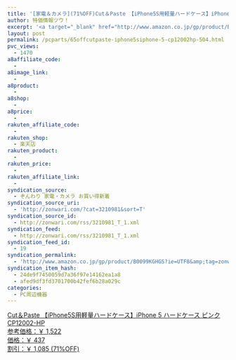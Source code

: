 ```yaml
---
title: '[家電＆カメラ](71%OFF)Cut＆Paste 【iPhone5S用軽量ハードケース】iPhone 5 ハードケース ピンク CP12002-HP ￥437'
author: 特価情報ツウ！
excerpt: '<a target="_blank" href="http://www.amazon.co.jp/gp/product/B0099KGHGS?ie=UTF8&amp;tag=zonwari-22&amp;linkCode=as2&amp;camp=247&amp;creative=7399&amp;creativeASIN=B0099KGHGS"><img src="http://ecx.images-amazon.com/images/I/41QB0Z9SAXL._SL100_.jpg"><br>Cut&#65286;Paste &#12304;iPhone5S&#29992;&#36605;&#37327;&#12495;&#12540;&#12489;&#12465;&#12540;&#12473;&#12305;iPhone 5 &#12495;&#12540;&#12489;&#12465;&#12540;&#12473; &#12500;&#12531;&#12463; CP12002-HP<br>&#21442;&#32771;&#20385;&#26684;&#65306;&#65509; 1,522<br>&#20385;&#26684;&#65306;&#65509; 437<br>&#21106;&#24341;&#65306;&#65509; 1,085 (71%OFF)</a>'
layout: post
permalink: /pcparts/65offcutpaste-iphone5siphone-5-cp12002hp-504.html
pvc_views:
  - 1470
a8affiliate_code:
  - 
a8image_link:
  - 
a8product:
  - 
a8shop:
  - 
a8price:
  - 
rakuten_affiliate_code:
  - 
rakuten_shop:
  - 楽天店
rakuten_product:
  - 
rakuten_price:
  - 
rakuten_affiliate_link:
  - 
syndication_source:
  - ぞんわり 家電・カメラ お買い得新着
syndication_source_uri:
  - 'http://zonwari.com/?cat=3210981&sort=T'
syndication_source_id:
  - http://zonwari.com/rss/3210981_T_1.xml
syndication_feed:
  - http://zonwari.com/rss/3210981_T_1.xml
syndication_feed_id:
  - 19
syndication_permalink:
  - 'http://www.amazon.co.jp/gp/product/B0099KGHGS?ie=UTF8&amp;tag=zonwari-22&amp;linkCode=as2&amp;camp=247&amp;creative=7399&amp;creativeASIN=B0099KGHGS'
syndication_item_hash:
  - 24de9f7450059d7a36f97e14162ea1a8
  - afed9df3fd3701700b42fef6b28a029c
categories:
  - PC周辺機器
---
```

[<img src='http://i2.wp.com/ecx.images-amazon.com/images/I/41QB0Z9SAXL._SL150_.jpg?w=546' title="" alt="" data-recalc-dims="1" />  
Cut＆Paste 【iPhone5S用軽量ハードケース】iPhone 5 ハードケース ピンク CP12002-HP  
参考価格：￥ 1,522  
価格：￥ 437  
割引：￥ 1,085 (71%OFF)][1]

 [1]: http://www.amazon.co.jp/gp/product/B0099KGHGS?ie=UTF8&#038;tag=tokkajohotsu-22&#038;linkCode=as2&#038;camp=247&#038;creative=7399&#038;creativeASIN=B0099KGHGS